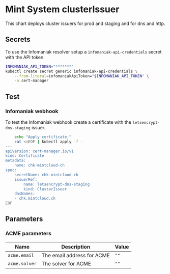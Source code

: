 # Mint System clusterIssuer

This chart deploys cluster issuers for prod and staging and for dns and http.

## Secrets

To use the Infomaniak resolver setup a `infomaniak-api-credentials` secret with the API token.

```bash
INFOMANIAK_API_TOKEN="*******"
kubectl create secret generic infomaniak-api-credentials \
    --from-literal=infomaniakApiToken="$INFOMANIAK_API_TOKEN" \
    -n cert-manager
```

## Test

### Infomaniak webhook

To test the Infomaniak webhook create a certificate with the `letsencrypt-dns-staging` issuer.

```bash
    echo "Apply certificate."
    cat <<EOF | kubectl apply -f -
---
apiVersion: cert-manager.io/v1
kind: Certificate
metadata:
    name: chk-mintcloud-ch
spec:
    secretName: chk-mintcloud-ch
    issuerRef:
        name: letsencrypt-dns-staging
        kind: ClusterIssuer
    dnsNames:
    - chk.mintcloud.ch
EOF
```

## Parameters

### ACME parameters

| Name          | Description                | Value |
| ------------- | -------------------------- | ----- |
| `acme.email`  | The email address for ACME | `""`  |
| `acme.solver` | The solver for ACME        | `""`  |
